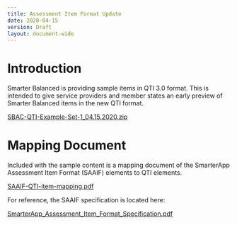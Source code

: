 ```yaml
---
title: Assessment Item Format Update
date: 2020-04-15
version: Draft
layout: document-wide
---
```


# Introduction

Smarter Balanced is providing sample items in QTI 3.0 format. This is intended to give service providers and member states an early preview of Smarter Balanced items in the new QTI format.

[SBAC-QTI-Example-Set-1_04.15.2020.zip](https://alexdean201.github.io/smarterapp.github.io/documents/SBAC-QTI-Example-Set-1_04.15.2020.zip)

# Mapping Document

Included with the sample content is a mapping document of the SmarterApp Assessment Item Format (SAAIF) elements to QTI elements. 

[SAAIF-QTI-item-mapping.pdf](https://alexdean201.github.io/smarterapp.github.io/documents/SAAIF-QTI-item-mapping.pdf)

For reference, the SAAIF specification is located here:

[SmarterApp_Assessment_Item_Format_Specification.pdf](https://alexdean201.github.io/smarterapp.github.io/documents/SmarterApp_Assessment_Item_Format_Specification.pdf)


